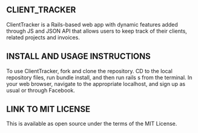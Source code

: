 ## CLIENT_TRACKER

ClientTracker is a Rails-based web app with dynamic features added through JS and JSON API that allows users to keep track of their clients, related projects and invoices.

## INSTALL AND USAGE INSTRUCTIONS 

To use ClientTracker, fork and clone the repository. CD to the local repository files, run bundle install, and then run rails s from the terminal. In your web browser, navigate to the appropriate localhost, and sign up as usual or through Facebook.

## LINK TO MIT LICENSE 

This is available as open source under the terms of the MIT License.
